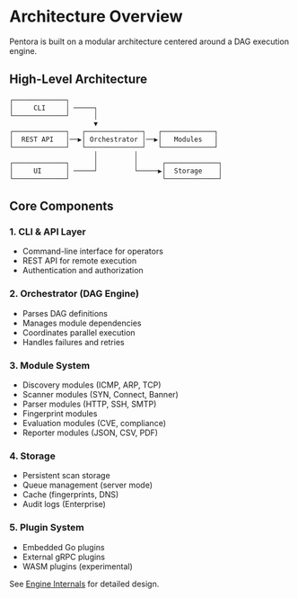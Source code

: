 # Architecture Overview

Pentora is built on a modular architecture centered around a DAG execution engine.

## High-Level Architecture

```
┌─────────────┐
│     CLI     │ ─────┐
└─────────────┘      │
                     ▼
┌─────────────┐   ┌──────────────┐   ┌─────────────┐
│  REST API   │──▶│ Orchestrator │──▶│   Modules   │
└─────────────┘   └──────────────┘   └─────────────┘
                     │         │
┌─────────────┐      │         │      ┌─────────────┐
│     UI      │ ─────┘         └─────▶│  Storage    │
└─────────────┘                       └─────────────┘
```

## Core Components

### 1. CLI & API Layer
- Command-line interface for operators
- REST API for remote execution
- Authentication and authorization

### 2. Orchestrator (DAG Engine)
- Parses DAG definitions
- Manages module dependencies
- Coordinates parallel execution
- Handles failures and retries

### 3. Module System
- Discovery modules (ICMP, ARP, TCP)
- Scanner modules (SYN, Connect, Banner)
- Parser modules (HTTP, SSH, SMTP)
- Fingerprint modules
- Evaluation modules (CVE, compliance)
- Reporter modules (JSON, CSV, PDF)

### 4. Storage
- Persistent scan storage
- Queue management (server mode)
- Cache (fingerprints, DNS)
- Audit logs (Enterprise)

### 5. Plugin System
- Embedded Go plugins
- External gRPC plugins
- WASM plugins (experimental)

See [Engine Internals](/architecture/engine) for detailed design.

